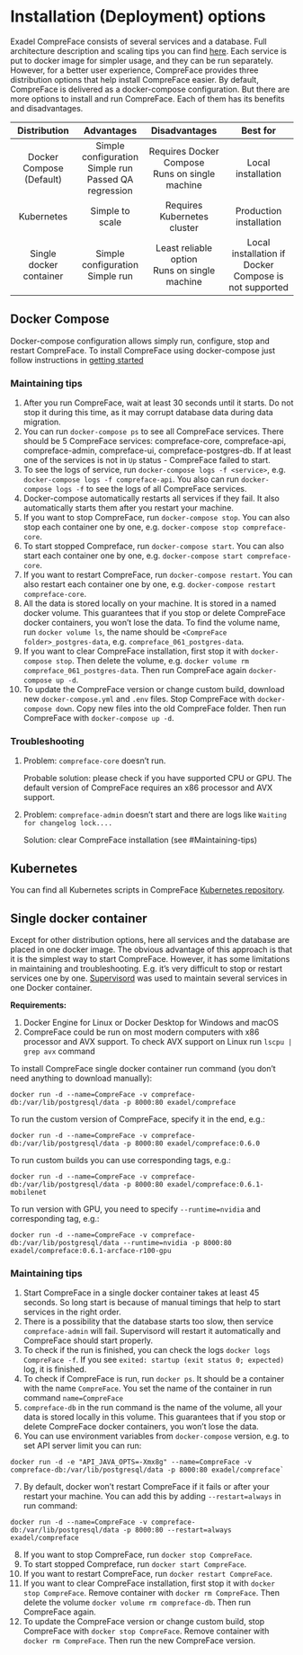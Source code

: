 # Installation (Deployment) options

Exadel CompreFace consists of several services and a database. 
Full architecture description and scaling tips you can find [here](Architecture-and-scalability.md). 
Each service is put to docker image for simpler usage, and they can be run separately. 
However, for a better user experience, CompreFace provides three distribution options that help install CompreFace easier. 
By default, CompreFace is delivered as a docker-compose configuration. But there are more options to install and run CompreFace. 
Each of them has its benefits and disadvantages.

|       Distribution       |                          Advantages                          |                   Disadvantages                    |                       Best for                        |
|:------------------------:|:------------------------------------------------------------:|:--------------------------------------------------:|:-----------------------------------------------------:|
| Docker Compose (Default) | Simple configuration<br/>Simple run<br/>Passed QA regression | Requires Docker Compose<br/>Runs on single machine |                  Local installation                   |
|        Kubernetes        |                       Simple to scale                        |            Requires Kubernetes cluster             |                Production installation                |
| Single docker container  |             Simple configuration<br/>Simple run              |  Least reliable option<br/>Runs on single machine  | Local installation if Docker Compose is not supported |

## Docker Compose

Docker-compose configuration allows simply run, configure, stop and restart CompreFace.
To install CompreFace using docker-compose just follow instructions in [getting started](../README.md#getting-started-with-compreface)

### Maintaining tips

1. After you run CompreFace, wait at least 30 seconds until it starts. 
   Do not stop it during this time, as it may corrupt database data during data migration.
2. You can run `docker-compose ps` to see all CompreFace services. 
   There should be 5 CompreFace services: compreface-core, compreface-api, compreface-admin, compreface-ui, compreface-postgres-db. 
   If at least one of the services is not in `Up` status - CompreFace failed to start.
3. To see the logs of service, run `docker-compose logs -f <service>`, e.g. `docker-compose logs -f compreface-api`. 
   You also can run `docker-compose logs -f` to see the logs of all CompreFace services.
4. Docker-compose automatically restarts all services if they fail. It also automatically starts them after you restart your machine.
5. If you want to stop CompreFace, run `docker-compose stop`. 
   You can also stop each container one by one, e.g. `docker-compose stop compreface-core`.
6. To start stopped Compreface, run `docker-compose start`. 
   You can also start each container one by one, e.g. `docker-compose start compreface-core`.
7. If you want to restart CompreFace, run `docker-compose restart`. 
   You can also restart each container one by one, e.g. `docker-compose restart compreface-core`.
8. All the data is stored locally on your machine. It is stored in a named docker volume. 
   This guarantees that if you stop or delete CompreFace docker containers, you won’t lose the data. 
   To find the volume name, run `docker volume ls`, the name should be `<CompreFace folder>_postgres-data`, e.g. `compreface_061_postgres-data`.
9. If you want to clear CompreFace installation, first stop it with `docker-compose stop`. 
   Then delete the volume, e.g. `docker volume rm compreface_061_postgres-data`. Then run CompreFace again `docker-compose up -d`.
10. To update the CompreFace version or change custom build, download new `docker-compose.yml` and `.env` files.
   Stop CompreFace with `docker-compose down`. Copy new files into the old CompreFace folder. Then run CompreFace with `docker-compose up -d`.

### Troubleshooting

1. Problem: `compreface-core` doesn’t run.

   Probable solution: please check if you have supported CPU or GPU. The default version of CompreFace requires an x86 processor and AVX support.

2. Problem: `compreface-admin` doesn’t start and there are logs like `Waiting for changelog lock....`

   Solution: clear CompreFace installation (see #Maintaining-tips)

## Kubernetes

You can find all Kubernetes scripts in CompreFace [Kubernetes repository](https://github.com/exadel-inc/compreface-kubernetes).

## Single docker container

Except for other distribution options, here all services and the database are placed in one docker image. 
The obvious advantage of this approach is that it is the simplest way to start CompreFace. 
However, it has some limitations in maintaining and troubleshooting. 
E.g. it’s very difficult to stop or restart services one by one. 
[Supervisord](http://supervisord.org/) was used to maintain several services in one Docker container.

**Requirements:**

1. Docker Engine for Linux or Docker Desktop for Windows and macOS
2. CompreFace could be run on most modern computers with x86 processor and AVX support. 
   To check AVX support on Linux run `lscpu | grep avx` command

To install CompreFace single docker container run command (you don’t need anything to download manually):

```commandline
docker run -d --name=CompreFace -v compreface-db:/var/lib/postgresql/data -p 8000:80 exadel/compreface
```

To run the custom version of CompreFace, specify it in the end, e.g.:
```commandline
docker run -d --name=CompreFace -v compreface-db:/var/lib/postgresql/data -p 8000:80 exadel/compreface:0.6.0
```

To run custom builds you can use corresponding tags, e.g.:
```commandline
docker run -d --name=CompreFace -v compreface-db:/var/lib/postgresql/data -p 8000:80 exadel/compreface:0.6.1-mobilenet
```

To run version with GPU, you need to specify `--runtime=nvidia` and corresponding tag, e.g.:
```commandline
docker run -d --name=CompreFace -v compreface-db:/var/lib/postgresql/data --runtime=nvidia -p 8000:80 exadel/compreface:0.6.1-arcface-r100-gpu 
```

### Maintaining tips

1. Start CompreFace in a single docker container takes at least 45 seconds. 
   So long start is because of manual timings that help to start services in the right order.
2. There is a possibility that the database starts too slow, then service `compreface-admin` will fail. 
   Supervisord will restart it automatically and CompreFace should start properly.
3. To check if the run is finished, you can check the logs `docker logs CompreFace -f`. 
   If you see `exited: startup (exit status 0; expected)` log, it is finished.
4. To check if CompreFace is run, run `docker ps`. It should be a container with the name `CompreFace`. 
   You set the name of the container in run command `name=CompreFace`
5. `compreface-db` in the run command is the name of the volume, all your data is stored locally in this volume. 
   This guarantees that if you stop or delete CompreFace docker containers, you won’t lose the data.  
6. You can use environment variables from `docker-compose` version, e.g.  to set API server limit you can run:
```commandline
docker run -d -e "API_JAVA_OPTS=-Xmx8g" --name=CompreFace -v compreface-db:/var/lib/postgresql/data -p 8000:80 exadel/compreface`
```
7. By default, docker won’t restart CompreFace if it fails or after your restart your machine. 
   You can add this by adding `--restart=always` in run command:
```commandline
docker run -d --name=CompreFace -v compreface-db:/var/lib/postgresql/data -p 8000:80 --restart=always exadel/compreface
```
8. If you want to stop CompreFace, run `docker stop CompreFace`.
9. To start stopped Compreface, run `docker start CompreFace`.
10. If you want to restart CompreFace, run `docker restart CompreFace`.
11. If you want to clear CompreFace installation, first stop it with `docker stop CompreFace`.  Remove container with `docker rm CompreFace`. Then delete the volume `docker volume rm compreface-db`. Then run CompreFace again.
12. To update the CompreFace version or change custom build, stop CompreFace with `docker stop CompreFace`. Remove container with `docker rm CompreFace`. Then run the new CompreFace version.
